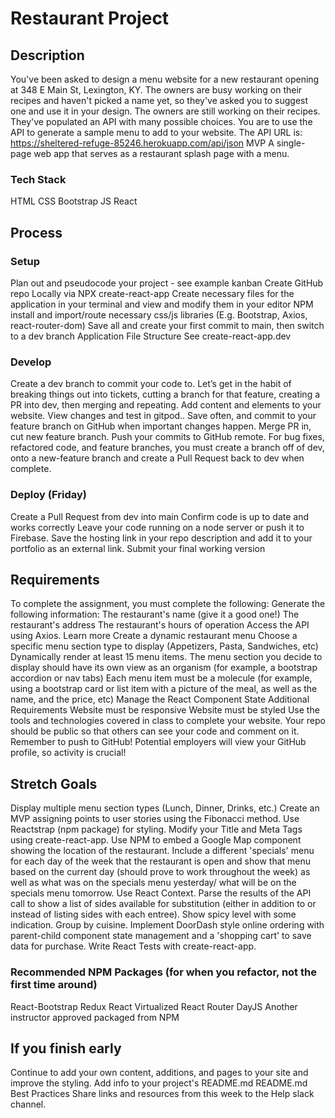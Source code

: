 # Restaurant Project
## Description
You've been asked to design a menu website for a new restaurant opening at 348 E Main St, Lexington, KY. The owners are busy working on their recipes and haven't picked a name yet, so they've asked you to suggest one and use it in your design.
The owners are still working on their recipes. They've populated an API with many possible choices. You are to use the API to generate a sample menu to add to your website. The API URL is: https://sheltered-refuge-85246.herokuapp.com/api/json
MVP
A single-page web app that serves as a restaurant splash page with a menu.

### Tech Stack
HTML
CSS
Bootstrap
JS
React

## Process

### Setup
Plan out and pseudocode your project - see example kanban
Create GitHub repo Locally via NPX create-react-app
Create necessary files for the application in your terminal and view and modify them in your editor
NPM install and import/route necessary css/js libraries (E.g. Bootstrap, Axios, react-router-dom)
Save all and create your first commit to main, then switch to a dev branch
Application File Structure
See create-react-app.dev

### Develop
Create a dev branch to commit your code to. Let’s get in the habit of breaking things out into tickets, cutting a branch for that feature, creating a PR into dev, then merging and repeating.
Add content and elements to your website.
View changes and test in gitpod..
Save often, and commit to your feature branch on GitHub when important changes happen. Merge PR in, cut new feature branch.
Push your commits to GitHub remote.
For bug fixes, refactored code, and feature branches, you must create a branch off of dev, onto a new-feature branch and create a Pull Request back to dev when complete.

### Deploy (Friday)
Create a Pull Request from dev into main
Confirm code is up to date and works correctly
Leave your code running on a node server or push it to Firebase.
Save the hosting link in your repo description and add it to your portfolio as an external link.
Submit your final working version

## Requirements
To complete the assignment, you must complete the following:
Generate the following information:
The restaurant's name (give it a good one!)
The restaurant's address
The restaurant's hours of operation
Access the API using Axios. Learn more
Create a dynamic restaurant menu
Choose a specific menu section type to display (Appetizers, Pasta, Sandwiches, etc)
Dynamically render at least 15 menu items.
The menu section you decide to display should have its own view as an organism (for example, a bootstrap accordion or nav tabs)
Each menu item must be a molecule (for example, using a bootstrap card or list item with a picture of the meal, as well as the name, and the price, etc)
Manage the React Component State
Additional Requirements
Website must be responsive
Website must be styled
Use the tools and technologies covered in class to complete your website.
Your repo should be public so that others can see your code and comment on it.
Remember to push to GitHub!
Potential employers will view your GitHub profile, so activity is crucial!

## Stretch Goals
Display multiple menu section types (Lunch, Dinner, Drinks, etc.)
Create an MVP assigning points to user stories using the Fibonacci method.
Use Reactstrap (npm package) for styling.
Modify your Title and Meta Tags using create-react-app.
Use NPM to embed a Google Map component showing the location of the restaurant.
Include a different 'specials' menu for each day of the week that the restaurant is open and show that menu based on the current day (should prove to work throughout the week) as well as what was on the specials menu yesterday/ what will be on the specials menu tomorrow.
Use React Context.
Parse the results of the API call to show a list of sides available for substitution (either in addition to or instead of listing sides with each entree). Show spicy level with some indication. Group by cuisine.
Implement DoorDash style online ordering with parent-child component state management and a 'shopping cart' to save data for purchase.
Write React Tests with create-react-app.

### Recommended NPM Packages (for when you refactor, not the first time around)
React-Bootstrap
Redux
React Virtualized
React Router
DayJS
Another instructor approved packaged from NPM

## If you finish early
Continue to add your own content, additions, and pages to your site and improve the styling.
Add info to your project's README.md README.md Best Practices
Share links and resources from this week to the Help slack channel.
